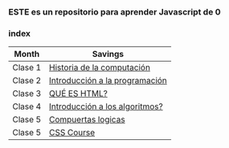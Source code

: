 ### ESTE es un repositorio para aprender Javascript de 0

### index


| Month    | Savings |
| -------- | ------- |
| Clase 1  | [Historia de la computación](https://docs.google.com/presentation/d/19LE2jvyn_L0N94ai8yfunUAZ93yzALHcrQRjqYu1sgc/edit?usp=sharing)    |
| Clase 2 | [Introducción a la programación](https://docs.google.com/presentation/d/1DDll6_d6B9e1IxpLjrJNKur9tPuAW3U4UkUqdAlojRg/edit?usp=sharing)    |
| Clase 3  | [QUÉ ES HTML?](https://docs.google.com/presentation/d/1qH3wU3mLyYNgpm5rng4q7MknnhywLLxs8z9UBcp5Ntk/edit?usp=sharing)   |
| Clase 4  | [Introducción a los algoritmos?](https://docs.google.com/presentation/d/1mIR5zg-U77WwUZ9NZSBhK-zRW2LZBMPz1ALePH5vDLc/edit?usp=sharing)   |
| Clase 5  | [Compuertas logicas](https://docs.google.com/presentation/d/1ND6YS7yf9XgF1Ko_fhwMANkvSPFSccgKvU1rwVtl5fQ/edit?usp=sharing)   |
| Clase 5  | [CSS Course](https://docs.google.com/presentation/d/1pkhxOGVT9XcU6rH7RLYPkX1VA0uvu9fLbitML_9iK1o/edit?usp=sharing)   |
